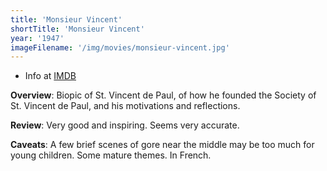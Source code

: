 ```yaml
---
title: 'Monsieur Vincent'
shortTitle: 'Monsieur Vincent'
year: '1947'
imageFilename: '/img/movies/monsieur-vincent.jpg'
---
```


* Info at [IMDB](https://www.imdb.com/title/tt0039632/)

**Overview**: Biopic of St. Vincent de Paul, of how he founded the Society of St. Vincent de Paul, and his motivations and reflections.

**Review**: Very good and inspiring. Seems very accurate.

**Caveats**: A few brief scenes of gore near the middle may be too much for young children. Some mature themes. In French.